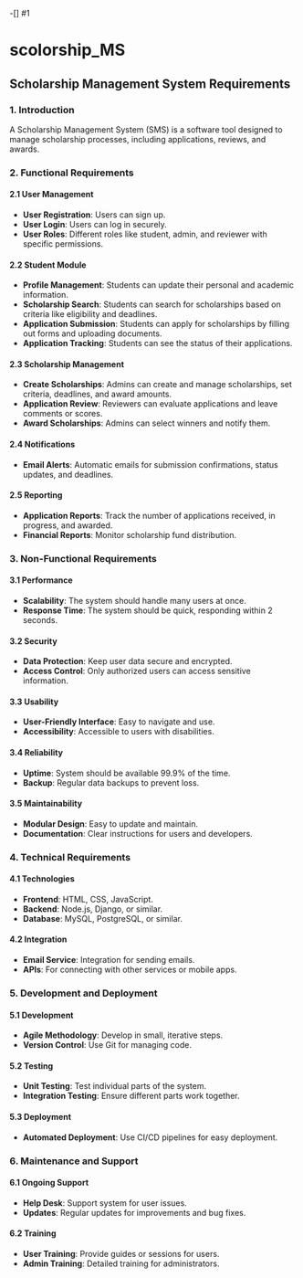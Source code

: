 -[] #1
# scolorship_MS

## Scholarship Management System Requirements

### 1. Introduction
A Scholarship Management System (SMS) is a software tool designed to manage scholarship processes, including applications, reviews, and awards.

### 2. Functional Requirements

#### 2.1 User Management
- **User Registration**: Users can sign up.
- **User Login**: Users can log in securely.
- **User Roles**: Different roles like student, admin, and reviewer with specific permissions.

#### 2.2 Student Module
- **Profile Management**: Students can update their personal and academic information.
- **Scholarship Search**: Students can search for scholarships based on criteria like eligibility and deadlines.
- **Application Submission**: Students can apply for scholarships by filling out forms and uploading documents.
- **Application Tracking**: Students can see the status of their applications.

#### 2.3 Scholarship Management
- **Create Scholarships**: Admins can create and manage scholarships, set criteria, deadlines, and award amounts.
- **Application Review**: Reviewers can evaluate applications and leave comments or scores.
- **Award Scholarships**: Admins can select winners and notify them.

#### 2.4 Notifications
- **Email Alerts**: Automatic emails for submission confirmations, status updates, and deadlines.

#### 2.5 Reporting
- **Application Reports**: Track the number of applications received, in progress, and awarded.
- **Financial Reports**: Monitor scholarship fund distribution.

### 3. Non-Functional Requirements

#### 3.1 Performance
- **Scalability**: The system should handle many users at once.
- **Response Time**: The system should be quick, responding within 2 seconds.

#### 3.2 Security
- **Data Protection**: Keep user data secure and encrypted.
- **Access Control**: Only authorized users can access sensitive information.

#### 3.3 Usability
- **User-Friendly Interface**: Easy to navigate and use.
- **Accessibility**: Accessible to users with disabilities.

#### 3.4 Reliability
- **Uptime**: System should be available 99.9% of the time.
- **Backup**: Regular data backups to prevent loss.

#### 3.5 Maintainability
- **Modular Design**: Easy to update and maintain.
- **Documentation**: Clear instructions for users and developers.

### 4. Technical Requirements

#### 4.1 Technologies
- **Frontend**: HTML, CSS, JavaScript.
- **Backend**: Node.js, Django, or similar.
- **Database**: MySQL, PostgreSQL, or similar.

#### 4.2 Integration
- **Email Service**: Integration for sending emails.
- **APIs**: For connecting with other services or mobile apps.

### 5. Development and Deployment

#### 5.1 Development
- **Agile Methodology**: Develop in small, iterative steps.
- **Version Control**: Use Git for managing code.

#### 5.2 Testing
- **Unit Testing**: Test individual parts of the system.
- **Integration Testing**: Ensure different parts work together.

#### 5.3 Deployment
- **Automated Deployment**: Use CI/CD pipelines for easy deployment.

### 6. Maintenance and Support

#### 6.1 Ongoing Support
- **Help Desk**: Support system for user issues.
- **Updates**: Regular updates for improvements and bug fixes.

#### 6.2 Training
- **User Training**: Provide guides or sessions for users.
- **Admin Training**: Detailed training for administrators.

